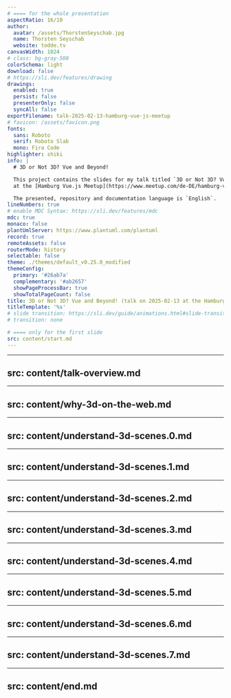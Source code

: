 ```yaml
---
# ==== for the whole presentation
aspectRatio: 16/10
author:
  avatar: /assets/ThorstenSeyschab.jpg
  name: Thorsten Seyschab
  website: todde.tv
canvasWidth: 1024
# class: bg-gray-500
colorSchema: light
download: false
# https://sli.dev/features/drawing
drawings:
  enabled: true
  persist: false
  presenterOnly: false
  syncAll: false
exportFilename: talk-2025-02-13-hamburg-vue-js-meetup
# favicon: /assets/favicon.png
fonts:
  sans: Roboto
  serif: Roboto Slab
  mono: Fira Code
highlighter: shiki
info: |
  # 3D or Not 3D? Vue and Beyond!

  This project contains the slides for my talk titled `3D or Not 3D? Vue and Beyond!` on 2025-02-13
  at the [Hamburg Vue.js Meetup](https://www.meetup.com/de-DE/hamburg-vue-js-meetup/events/305791383/) in Hamburg.

  The presented, repository and documentation language is `English`.
lineNumbers: true
# enable MDC Syntax: https://sli.dev/features/mdc
mdc: true
monaco: false
plantUmlServer: https://www.plantuml.com/plantuml
record: true
remoteAssets: false
routerMode: history
selectable: false
theme: ./themes/default_v0.25.0_modified
themeConfig:
  primary: '#26ab7a'
  complementary: '#ab2657'
  showPageProcessBar: true
  showTotalPageCount: false
title: 3D or Not 3D? Vue and Beyond! (talk on 2025-02-13 at the Hamburg Vue.js Meetup in Hamburg.)
titleTemplate: '%s'
# slide transition: https://sli.dev/guide/animations.html#slide-transitions
# transition: none

# ==== only for the first slide
src: content/start.md
---
```


---
src: content/talk-overview.md
---

---
src: content/why-3d-on-the-web.md
---

---
src: content/understand-3d-scenes.0.md
---

---
src: content/understand-3d-scenes.1.md
---

---
src: content/understand-3d-scenes.2.md
---

---
src: content/understand-3d-scenes.3.md
---

---
src: content/understand-3d-scenes.4.md
---

---
src: content/understand-3d-scenes.5.md
---

---
src: content/understand-3d-scenes.6.md
---

---
src: content/understand-3d-scenes.7.md
---

---
src: content/end.md
---
